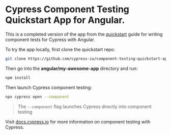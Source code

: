 # Cypress Component Testing Quickstart App for Angular.

This is a completed version of the app from the
[quickstart](https://docs.cypress.io/guides/component-testing/angular/quickstart)
guide for writing component tests for Cypress with Angular.

To try the app locally, first clone the quickstart repo:

```bash
git clone https://github.com/cypress-io/component-testing-quickstart-apps.git
```

Then go into the **angular/my-awesome-app** directory and run:

```bash
npm install
```

Then launch Cypress component testing:

```bash
npx cypress open --component
```

> The `--component` flag launches Cypress directly into component testing

Visit [docs.cypress.io](https://docs.cypress.io) for more information on
component testing with Cypress.
